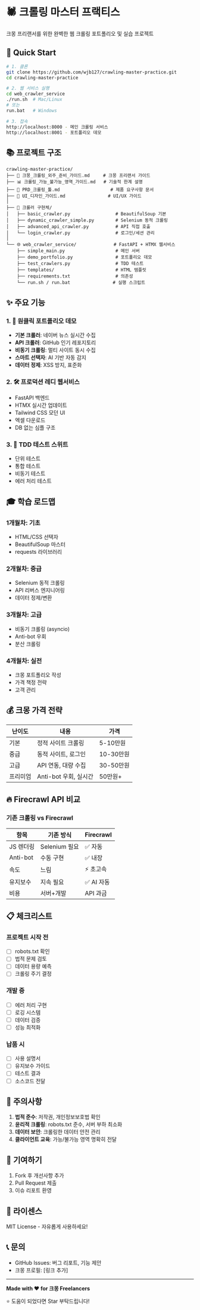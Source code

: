 # 🕷️ 크롤링 마스터 프랙티스

크몽 프리랜서를 위한 완벽한 웹 크롤링 포트폴리오 및 실습 프로젝트

## 🚀 Quick Start

```bash
# 1. 클론
git clone https://github.com/wjb127/crawling-master-practice.git
cd crawling-master-practice

# 2. 웹 서비스 실행
cd web_crawler_service
./run.sh  # Mac/Linux
# 또는
run.bat   # Windows

# 3. 접속
http://localhost:8000 - 메인 크롤링 서비스
http://localhost:8001 - 포트폴리오 데모
```

## 📚 프로젝트 구조

```
crawling-master-practice/
├── 📖 크몽_크롤링_외주_준비_가이드.md     # 크몽 프리랜서 가이드
├── 📊 크롤링_가능_불가능_영역_가이드.md   # 기술적 한계 설명
├── 📝 PRD_크롤링_툴.md                   # 제품 요구사항 문서
├── 🎨 UI_디자인_가이드.md                # UI/UX 가이드
│
├── 🔧 크롤러 구현체/
│   ├── basic_crawler.py                 # BeautifulSoup 기본
│   ├── dynamic_crawler_simple.py        # Selenium 동적 크롤링
│   ├── advanced_api_crawler.py          # API 직접 호출
│   └── login_crawler.py                 # 로그인/세션 관리
│
└── 🌐 web_crawler_service/              # FastAPI + HTMX 웹서비스
    ├── simple_main.py                   # 메인 서버
    ├── demo_portfolio.py                # 포트폴리오 데모
    ├── test_crawlers.py                 # TDD 테스트
    ├── templates/                       # HTML 템플릿
    ├── requirements.txt                 # 의존성
    └── run.sh / run.bat                # 실행 스크립트
```

## ✨ 주요 기능

### 1. 🎯 원클릭 포트폴리오 데모
- **기본 크롤러**: 네이버 뉴스 실시간 수집
- **API 크롤러**: GitHub 인기 레포지토리
- **비동기 크롤링**: 멀티 사이트 동시 수집
- **스마트 선택자**: AI 기반 자동 감지
- **데이터 정제**: XSS 방지, 표준화

### 2. 🛠️ 프로덕션 레디 웹서비스
- FastAPI 백엔드
- HTMX 실시간 업데이트
- Tailwind CSS 모던 UI
- 엑셀 다운로드
- DB 없는 심플 구조

### 3. 🧪 TDD 테스트 스위트
- 단위 테스트
- 통합 테스트
- 비동기 테스트
- 에러 처리 테스트

## 🎓 학습 로드맵

### 1개월차: 기초
- HTML/CSS 선택자
- BeautifulSoup 마스터
- requests 라이브러리

### 2개월차: 중급
- Selenium 동적 크롤링
- API 리버스 엔지니어링
- 데이터 정제/변환

### 3개월차: 고급
- 비동기 크롤링 (asyncio)
- Anti-bot 우회
- 분산 크롤링

### 4개월차: 실전
- 크몽 포트폴리오 작성
- 가격 책정 전략
- 고객 관리

## 💰 크몽 가격 전략

| 난이도 | 내용 | 가격 |
|--------|------|------|
| 기본 | 정적 사이트 크롤링 | 5-10만원 |
| 중급 | 동적 사이트, 로그인 | 10-30만원 |
| 고급 | API 연동, 대량 수집 | 30-50만원 |
| 프리미엄 | Anti-bot 우회, 실시간 | 50만원+ |

## 🔥 Firecrawl API 비교

### 기존 크롤링 vs Firecrawl

| 항목 | 기존 방식 | Firecrawl |
|------|-----------|-----------|
| JS 렌더링 | Selenium 필요 | ✅ 자동 |
| Anti-bot | 수동 구현 | ✅ 내장 |
| 속도 | 느림 | ⚡ 초고속 |
| 유지보수 | 지속 필요 | ✅ AI 자동 |
| 비용 | 서버+개발 | API 과금 |

## 📋 체크리스트

### 프로젝트 시작 전
- [ ] robots.txt 확인
- [ ] 법적 문제 검토
- [ ] 데이터 용량 예측
- [ ] 크롤링 주기 결정

### 개발 중
- [ ] 에러 처리 구현
- [ ] 로깅 시스템
- [ ] 데이터 검증
- [ ] 성능 최적화

### 납품 시
- [ ] 사용 설명서
- [ ] 유지보수 가이드
- [ ] 테스트 결과
- [ ] 소스코드 전달

## 🚨 주의사항

1. **법적 준수**: 저작권, 개인정보보호법 확인
2. **윤리적 크롤링**: robots.txt 준수, 서버 부하 최소화
3. **데이터 보안**: 크롤링한 데이터 안전 관리
4. **클라이언트 교육**: 가능/불가능 영역 명확히 전달

## 🤝 기여하기

1. Fork 후 개선사항 추가
2. Pull Request 제출
3. 이슈 리포트 환영

## 📄 라이센스

MIT License - 자유롭게 사용하세요!

## 📞 문의

- GitHub Issues: 버그 리포트, 기능 제안
- 크몽 프로필: [링크 추가]

---

**Made with ❤️ for 크몽 Freelancers**

⭐ 도움이 되었다면 Star 부탁드립니다!